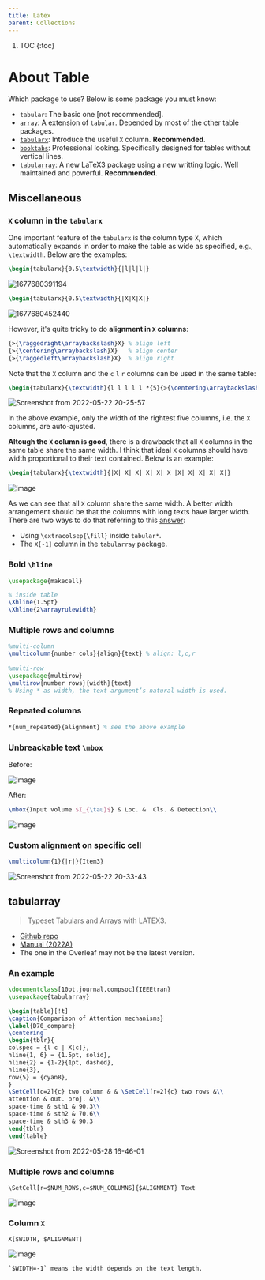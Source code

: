 ```yaml
---
title: Latex
parent: Collections
---
```

1. TOC
{:toc}

# About Table
Which package to use? Below is some package you must know:

- `tabular`: The basic one [not recommended].
- [`array`](https://ctan.org/pkg/array): A extension of `tabular`. Depended by most of the other table packages.
- [`tabularx`](https://ctan.org/pkg/tabularx): Introduce the useful `X` column. **Recommended**.
- [`booktabs`](https://ctan.org/pkg/booktabs): Professional looking. Specifically designed for tables without vertical lines.
- [`tabularray`](https://ctan.org/pkg/tabularray): A new LaTeX3 package using a new writting logic. Well maintained and powerful. **Recommended**.

## Miscellaneous
### `X` column in the `tabularx`
One important feature of the `tabularx` is the column type `X`, which automatically expands in order to make the table as wide as specified, e.g., `\textwidth`.
Below are the examples:
```latex
\begin{tabularx}{0.5\textwidth}{|l|l|l|}
```
![1677680391194](https://user-images.githubusercontent.com/42603768/222167268-5956338a-8bdc-4c0e-9122-08faa6e587e8.jpg)
```latex
\begin{tabularx}{0.5\textwidth}{|X|X|X|}
```
![1677680452440](https://user-images.githubusercontent.com/42603768/222167284-b4ae1b7e-258e-4e24-aa0e-6293bc0af135.jpg)

However, it's quite tricky to do **alignment in `X` columns**:
```latex
{>{\raggedright\arraybackslash}X} % align left
{>{\centering\arraybackslash}X}   % align center
{>{\raggedleft\arraybackslash}X}  % align right
```
Note that the `X` column and the `c` `l` `r` columns can be used in the same table:
```latex
\begin{tabularx}{\textwidth}{l l l l l *{5}{>{\centering\arraybackslash}X}}
```
![Screenshot from 2022-05-22 20-25-57](https://user-images.githubusercontent.com/42603768/169695042-3d9d7722-cf40-44b3-99a0-99f3b010b0e1.png)

In the above example, only the width of the rightest five columns, i.e. the `X` columns, are auto-ajusted. 

**Altough the `X` column is good**, there is a drawback that all `X` columns in the same table share the same width. I think that ideal `X` columns should have width proportional to their text contained. Below is an example:
```latex
\begin{tabularx}{\textwidth}{|X| X| X| X| X| X |X| X| X| X| X|}
```
![image](https://user-images.githubusercontent.com/42603768/222942543-ca70c3a4-5198-453a-b983-225f66fbe6b5.png)

As we can see that all `X` column share the same width. A better width arrangement should be that the columns with long texts have larger width. There are two ways to do that referring to this [answer](https://tex.stackexchange.com/a/629602/208981):

- Using `\extracolsep{\fill}` inside `tabular*`.
- The `X[-1]` column in the `tabularray` package.



### Bold `\hline`
```latex
\usepackage{makecell}

% inside table
\Xhline{1.5pt}
\Xhline{2\arrayrulewidth}
```

### Multiple rows and columns
```latex
%multi-column
\multicolumn{number cols}{align}{text} % align: l,c,r
 
%multi-row
\usepackage{multirow}
\multirow{number rows}{width}{text}
% Using * as width, the text argument’s natural width is used.
```

### Repeated columns
```latex
*{num_repeated}{alignment} % see the above example
```

### Unbreackable text `\mbox`
Before:

![image](https://user-images.githubusercontent.com/42603768/222937183-d20b3975-3ed4-494f-8c73-91edc0799b7c.png)

After:

```latex
\mbox{Input volume $I_{\tau}$} & Loc. &  Cls. & Detection\\ 
```
![image](https://user-images.githubusercontent.com/42603768/222937146-d63458a2-35d9-4ae8-a5f6-745bf4f96acd.png)


### Custom alignment on specific cell
```latex
\multicolumn{1}{|r|}{Item3}
```
![Screenshot from 2022-05-22 20-33-43](https://user-images.githubusercontent.com/42603768/169695365-d016b983-283b-429b-beec-66437e45922f.png)

## tabularray
> Typeset Tabulars and Arrays with LATEX3.

- [Github repo](https://github.com/lvjr/tabularray)
- [Manual (2022A)](https://ctan.math.illinois.edu/macros/latex/contrib/tabularray/tabularray.pdf)
- The one in the Overleaf may not be the latest version.

### An example
```latex
\documentclass[10pt,journal,compsoc]{IEEEtran}
\usepackage{tabularray}

\begin{table}[!t]
\caption{Comparison of Attention mechanisms}
\label{D70_compare}
\centering
\begin{tblr}{
colspec = {l c | X[c]},
hline{1, 6} = {1.5pt, solid},
hline{2} = {1-2}{1pt, dashed},
hline{3},
row{5} = {cyan8},
}
\SetCell[c=2]{c} two column & & \SetCell[r=2]{c} two rows &\\
attention & out. proj. &\\
space-time & sth1 & 90.3\\
space-time & sth2 & 70.6\\
space-time & sth3 & 90.3
\end{tblr}
\end{table}
```
![Screenshot from 2022-05-28 16-46-01](https://user-images.githubusercontent.com/42603768/170818166-1bde1476-01ce-4bae-8899-b648d0c1ca1f.png)

### Multiple rows and columns
`\SetCell[r=$NUM_ROWS,c=$NUM_COLUMNS]{$ALIGNMENT} Text`

![image](https://user-images.githubusercontent.com/42603768/222944592-816619ab-694a-43ab-811e-3cb249418d32.png)

### Column `X`
`X[$WIDTH, $ALIGNMENT]`

![image](https://user-images.githubusercontent.com/42603768/222944575-ae19f292-dd42-488b-b62d-2760d1e920b4.png)
```
`$WIDTH=-1` means the width depends on the text length.
